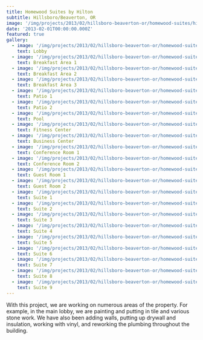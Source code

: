 ```yaml
---
title: Homewood Suites by Hilton
subtitle: Hillsboro/Beaverton, OR
image: '/img/projects/2013/02/hillsboro-beaverton-or/homewood-suites/hillsboro-beaverton-or-homewood-suites-lobby.jpg'
date: '2013-02-01T00:00:00.000Z'
featured: true
gallery:
  - image: '/img/projects/2013/02/hillsboro-beaverton-or/homewood-suites/hillsboro-beaverton-or-homewood-suites-lobby.jpg'
    text: Lobby
  - image: '/img/projects/2013/02/hillsboro-beaverton-or/homewood-suites/hillsboro-beaverton-or-homewood-suites-breakfast-area-1.jpg'
    text: Breakfast Area 1
  - image: '/img/projects/2013/02/hillsboro-beaverton-or/homewood-suites/hillsboro-beaverton-or-homewood-suites-breakfast-area-2.jpg'
    text: Breakfast Area 2
  - image: '/img/projects/2013/02/hillsboro-beaverton-or/homewood-suites/hillsboro-beaverton-or-homewood-suites-breakfast-area-3.jpg'
    text: Breakfast Area 3
  - image: '/img/projects/2013/02/hillsboro-beaverton-or/homewood-suites/hillsboro-beaverton-or-homewood-suites-patio-1.jpg'
    text: Patio 1
  - image: '/img/projects/2013/02/hillsboro-beaverton-or/homewood-suites/hillsboro-beaverton-or-homewood-suites-patio-2.jpg'
    text: Patio 2
  - image: '/img/projects/2013/02/hillsboro-beaverton-or/homewood-suites/hillsboro-beaverton-or-homewood-suites-pool.jpg'
    text: Pool
  - image: '/img/projects/2013/02/hillsboro-beaverton-or/homewood-suites/hillsboro-beaverton-or-homewood-suites-fitness-center.jpg'
    text: Fitness Center
  - image: '/img/projects/2013/02/hillsboro-beaverton-or/homewood-suites/hillsboro-beaverton-or-homewood-suites-business-center.jpg'
    text: Business Center
  - image: '/img/projects/2013/02/hillsboro-beaverton-or/homewood-suites/hillsboro-beaverton-or-homewood-suites-conference-room-1.jpg'
    text: Conference Room 1
  - image: '/img/projects/2013/02/hillsboro-beaverton-or/homewood-suites/hillsboro-beaverton-or-homewood-suites-conference-room-2.jpg'
    text: Conference Room 2
  - image: '/img/projects/2013/02/hillsboro-beaverton-or/homewood-suites/hillsboro-beaverton-or-homewood-suites-guest-room-1.jpg'
    text: Guest Room 1
  - image: '/img/projects/2013/02/hillsboro-beaverton-or/homewood-suites/hillsboro-beaverton-or-homewood-suites-guest-room-2.jpg'
    text: Guest Room 2
  - image: '/img/projects/2013/02/hillsboro-beaverton-or/homewood-suites/hillsboro-beaverton-or-homewood-suites-suite-1.jpg'
    text: Suite 1
  - image: '/img/projects/2013/02/hillsboro-beaverton-or/homewood-suites/hillsboro-beaverton-or-homewood-suites-suite-2.jpg'
    text: Suite 2
  - image: '/img/projects/2013/02/hillsboro-beaverton-or/homewood-suites/hillsboro-beaverton-or-homewood-suites-suite-3.jpg'
    text: Suite 3
  - image: '/img/projects/2013/02/hillsboro-beaverton-or/homewood-suites/hillsboro-beaverton-or-homewood-suites-suite-4.jpg'
    text: Suite 4
  - image: '/img/projects/2013/02/hillsboro-beaverton-or/homewood-suites/hillsboro-beaverton-or-homewood-suites-suite-5.jpg'
    text: Suite 5
  - image: '/img/projects/2013/02/hillsboro-beaverton-or/homewood-suites/hillsboro-beaverton-or-homewood-suites-suite-6.jpg'
    text: Suite 6
  - image: '/img/projects/2013/02/hillsboro-beaverton-or/homewood-suites/hillsboro-beaverton-or-homewood-suites-suite-7.jpg'
    text: Suite 7
  - image: '/img/projects/2013/02/hillsboro-beaverton-or/homewood-suites/hillsboro-beaverton-or-homewood-suites-suite-8.jpg'
    text: Suite 8
  - image: '/img/projects/2013/02/hillsboro-beaverton-or/homewood-suites/hillsboro-beaverton-or-homewood-suites-suite-9.jpg'
    text: Suite 9
---
```


With this project, we are working on numerous areas of the property. For example, in the main lobby, we are painting and putting in tile and various stone work. We have also been adding walls, putting up drywall and insulation, working with vinyl, and reworking the plumbing throughout the building.
